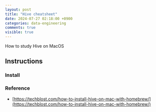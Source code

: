 ```yaml
---
layout: post
title: "Hive cheatsheet"
date: 2024-07-27 02:18:00 +0900
categories: data-engineering
comments: true
visible: true
---
```

How to study Hive on MacOS

## Instructions
### Install


### Reference
* [https://techblost.com/how-to-install-hive-on-mac-with-homebrew/](https://techblost.com/how-to-install-hive-on-mac-with-homebrew/)